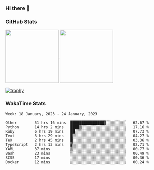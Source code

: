 ### Hi there 👋

### GitHub Stats

<a href="https://github.com/anuraghazra/github-readme-stats">
  <img align="center" height="170px" src="https://github-readme-stats.vercel.app/api/top-langs/?username=tksfjt1024&layout=compact&count_private=true&show_icons=true&show_icons=true&theme=graywhite" />
</a>
<a href="https://github.com/anuraghazra/github-readme-stats">
  <img align="center" height="170px" src="https://github-readme-stats.vercel.app/api?username=tksfjt1024&count_private=true&show_icons=true&show_icons=true&theme=graywhite" />
</a>

[![trophy](https://github-profile-trophy.vercel.app/?username=tksfjt1024)](https://github.com/ryo-ma/github-profile-trophy)

### WakaTime Stats

<!--START_SECTION:waka-->
```text
Week: 18 January, 2023 - 24 January, 2023

Other        51 hrs 16 mins  ███████████████▓░░░░░░░░░   62.67 % 
Python       14 hrs 2 mins   ████▒░░░░░░░░░░░░░░░░░░░░   17.16 % 
Ruby         6 hrs 19 mins   ██░░░░░░░░░░░░░░░░░░░░░░░   07.73 % 
Text         3 hrs 29 mins   █░░░░░░░░░░░░░░░░░░░░░░░░   04.27 % 
TeX          2 hrs 45 mins   █░░░░░░░░░░░░░░░░░░░░░░░░   03.36 % 
TypeScript   2 hrs 13 mins   ▓░░░░░░░░░░░░░░░░░░░░░░░░   02.71 % 
YAML         37 mins         ▒░░░░░░░░░░░░░░░░░░░░░░░░   00.77 % 
Bash         23 mins         ░░░░░░░░░░░░░░░░░░░░░░░░░   00.49 % 
SCSS         17 mins         ░░░░░░░░░░░░░░░░░░░░░░░░░   00.36 % 
Docker       12 mins         ░░░░░░░░░░░░░░░░░░░░░░░░░   00.24 % 
```
<!--END_SECTION:waka-->
